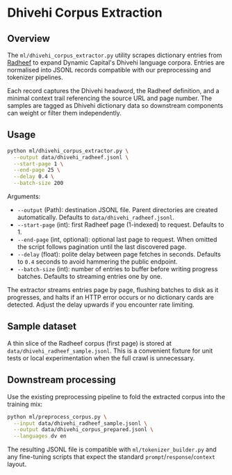 # Dhivehi Corpus Extraction

## Overview

The `ml/dhivehi_corpus_extractor.py` utility scrapes dictionary entries from
[Radheef](https://www.radheef.info/) to expand Dynamic Capital's Dhivehi
language corpora. Entries are normalised into JSONL records compatible with
our preprocessing and tokenizer pipelines.

Each record captures the Dhivehi headword, the Radheef definition, and a
minimal context trail referencing the source URL and page number. The samples
are tagged as Dhivehi dictionary data so downstream components can weight or
filter them independently.

## Usage

```bash
python ml/dhivehi_corpus_extractor.py \
  --output data/dhivehi_radheef.jsonl \
  --start-page 1 \
  --end-page 25 \
  --delay 0.4 \
  --batch-size 200
```

Arguments:

- `--output` (Path): destination JSONL file. Parent directories are created
  automatically. Defaults to `data/dhivehi_radheef.jsonl`.
- `--start-page` (int): first Radheef page (1-indexed) to request. Defaults to 1.
- `--end-page` (int, optional): optional last page to request. When omitted the
  script follows pagination until the last discovered page.
- `--delay` (float): polite delay between page fetches in seconds. Defaults to
  `0.4` seconds to avoid hammering the public endpoint.
- `--batch-size` (int): number of entries to buffer before writing progress
  batches. Defaults to streaming entries one by one.

The extractor streams entries page by page, flushing batches to disk as it
progresses, and halts if an HTTP error occurs or no dictionary cards are
detected. Adjust the delay upwards if you encounter rate limiting.

## Sample dataset

A thin slice of the Radheef corpus (first page) is stored at
`data/dhivehi_radheef_sample.jsonl`. This is a convenient fixture for unit tests
or local experimentation when the full crawl is unnecessary.

## Downstream processing

Use the existing preprocessing pipeline to fold the extracted corpus into the
training mix:

```bash
python ml/preprocess_corpus.py \
  --input data/dhivehi_radheef_sample.jsonl \
  --output data/dhivehi_corpus_prepared.jsonl \
  --languages dv en
```

The resulting JSONL file is compatible with `ml/tokenizer_builder.py` and any
fine-tuning scripts that expect the standard `prompt`/`response`/`context`
layout.
